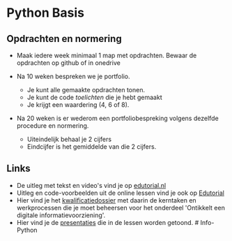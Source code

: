 # Python Basis

## Opdrachten en normering
* Maak iedere week minimaal 1 map met opdrachten. Bewaar de opdrachten op github of in onedrive 

* Na 10 weken bespreken we je portfolio.
    * Je kunt alle gemaakte opdrachten tonen.
    * Je kunt de code <i>toelichten</i> die je hebt gemaakt
    * Je krijgt een waardering (4, 6 of 8).
* Na 20 weken is er wederom een portfoliobespreking volgens dezelfde procedure en normering.
    * Uiteindelijk behaal je 2 cijfers
    * Eindcijfer is het gemiddelde van die 2 cijfers.

## Links
* De uitleg met tekst en video's vind je op [edutorial.nl](https://www.edutorial.nl/python/introductie/)
* Uitleg en code-voorbeelden uit de online lessen vind je ook op [Edutorial](https://www.edutorial.nl/blog/introductie/)
* Hier vind je het [kwalificatiedossier](https://kwalificatie-mijn.s-bb.nl/kwalificatie/expert-it-systems-and-devices/cmVzdWx0YWF0VHlwZT01O2Rvc3NpZXJJZD01MTMwO2t3YWxpZmljYXRpZUlkPTEzMjE0NzY=) met daarin de kerntaken en werkprocessen die je moet beheersen voor het onderdeel 'Ontikkelt een digitale informatievoorziening'.
* Hier vind je de [presentaties](https://presentaties.edutorial.nl/index.php?tpl=deltion&md=301_python/python_basics.md#1) die in de lessen worden getoond.
#   I n f o - P y t h o n  
 